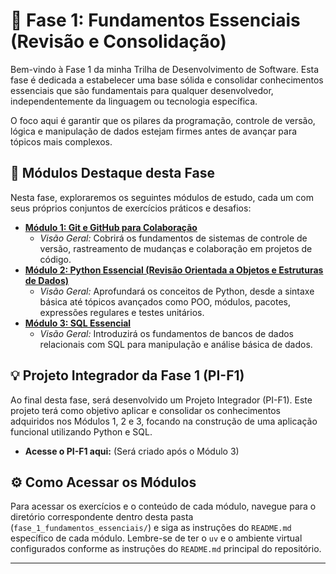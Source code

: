 # 🚀 Fase 1: Fundamentos Essenciais (Revisão e Consolidação)

Bem-vindo à Fase 1 da minha Trilha de Desenvolvimento de Software. Esta fase é dedicada a estabelecer uma base sólida e consolidar conhecimentos essenciais que são fundamentais para qualquer desenvolvedor, independentemente da linguagem ou tecnologia específica.

O foco aqui é garantir que os pilares da programação, controle de versão, lógica e manipulação de dados estejam firmes antes de avançar para tópicos mais complexos.

## 📝 Módulos Destaque desta Fase

Nesta fase, exploraremos os seguintes módulos de estudo, cada um com seus próprios conjuntos de exercícios práticos e desafios:

* **[Módulo 1: Git e GitHub para Colaboração](modulo_1_git_e_github/README.md)**
    * *Visão Geral:* Cobrirá os fundamentos de sistemas de controle de versão, rastreamento de mudanças e colaboração em projetos de código.
* **[Módulo 2: Python Essencial (Revisão Orientada a Objetos e Estruturas de Dados)](modulo_2_python_essencial/README.md)**
    * *Visão Geral:* Aprofundará os conceitos de Python, desde a sintaxe básica até tópicos avançados como POO, módulos, pacotes, expressões regulares e testes unitários.
* **[Módulo 3: SQL Essencial](modulo_3_sql_essencial/README.md)**
    * *Visão Geral:* Introduzirá os fundamentos de bancos de dados relacionais com SQL para manipulação e análise básica de dados.

## 💡 Projeto Integrador da Fase 1 (PI-F1)

Ao final desta fase, será desenvolvido um Projeto Integrador (PI-F1). Este projeto terá como objetivo aplicar e consolidar os conhecimentos adquiridos nos Módulos 1, 2 e 3, focando na construção de uma aplicação funcional utilizando Python e SQL.

* **Acesse o PI-F1 aqui:** (Será criado após o Módulo 3)

## ⚙️ Como Acessar os Módulos

Para acessar os exercícios e o conteúdo de cada módulo, navegue para o diretório correspondente dentro desta pasta (`fase_1_fundamentos_essenciais/`) e siga as instruções do `README.md` específico de cada módulo. Lembre-se de ter o `uv` e o ambiente virtual configurados conforme as instruções do `README.md` principal do repositório.

---
